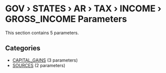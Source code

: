 # GOV › STATES › AR › TAX › INCOME › GROSS_INCOME Parameters

This section contains 5 parameters.

## Categories

- [CAPITAL_GAINS](capital_gains/index.md) (3 parameters)
- [SOURCES](sources/index.md) (2 parameters)
